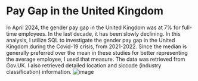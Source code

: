 # Pay Gap in the United Kingdom
In April 2024, the gender pay gap in the United Kingdom was at 7% for full-time employees. In the last decade, it has been slowly declining. In this analysis, I utilize SQL to investigate the gender pay gap in the United Kingdom during the Covid-19 crisis, from 2021-2022. Since the median is generally preferred over the mean in these studies for better representing the average employee, I used that measure. The data was retrieved from Gov.UK. I also retrieved detailed location and siccode (industry classification) information. ![image](https://github.com/user-attachments/assets/09a93a69-b59f-4874-a87e-24aaedb704b6)
